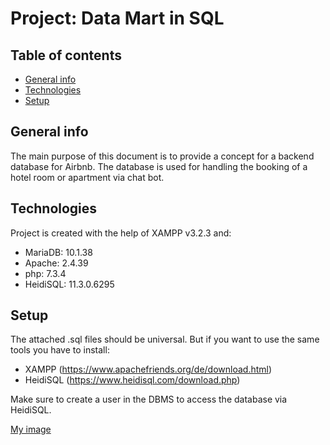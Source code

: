 
# Project: Data Mart in SQL

## Table of contents
* [General info](#general-info)
* [Technologies](#technologies)
* [Setup](#setup)

## General info
The main purpose of this document is to provide a concept for a backend database for Airbnb. The database is used for handling the booking of a hotel room or apartment via chat bot. 
	
## Technologies
Project is created with the help of XAMPP v3.2.3 and:
* MariaDB:  10.1.38
* Apache:   2.4.39
* php:      7.3.4
* HeidiSQL: 11.3.0.6295
	
## Setup
The attached .sql files should be universal. But if you want to use the same tools you have to install:

* XAMPP (https://www.apachefriends.org/de/download.html)
* HeidiSQL (https://www.heidisql.com/download.php)

Make sure to create a user in the DBMS to access the database via HeidiSQL.

[My image](KonradKlein91.github.com/database-mysql/ERD.jpeg)
